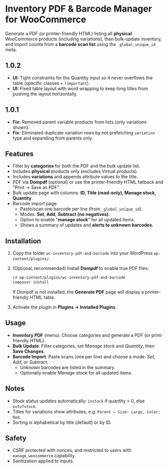 # Inventory PDF & Barcode Manager for WooCommerce

Generate a PDF (or printer-friendly HTML) listing all **physical** WooCommerce products (including variations), then bulk-update inventory, and import counts from a **barcode scan list** using the `_global_unique_id` meta.

## 1.0.2
- **UI:** Tight constraints for the Quantity input so it never overflows the table (specific classes + `!important`).
- **UI:** Fixed table layout with word wrapping to keep long titles from pushing the layout horizontally.

## 1.0.1
- **Fix:** Removed parent variable products from lists (only variations shown).
- **Fix:** Eliminated duplicate variation rows by not prefetching `variation` type and expanding from parents only.

## Features
- Filter by **categories** for both the PDF and the bulk update list.
- Includes **physical** products only (excludes Virtual products).
- Includes **variations** and appends attribute values to the title.
- PDF via **Dompdf** (optional) or use the printer-friendly HTML fallback and "Print → Save as PDF".
- Bulk update page with columns: **ID, Title (read-only), Manage stock, Quantity**.
- Barcode import page:
  - Paste/scan one barcode per line (from `_global_unique_id`).
  - Modes: **Set**, **Add**, **Subtract (no negatives)**.
  - Option to enable "**manage stock**" for all updated items.
  - Shows a summary of updates and **alerts to unknown barcodes**.

## Installation
1. Copy the folder `wc-inventory-pdf-and-barcode` into your WordPress `wp-content/plugins/`.
2. (Optional, recommended) Install **Dompdf** to enable true PDF files:
   ```bash
   cd wp-content/plugins/wc-inventory-pdf-and-barcode
   composer install
   ```
   If Dompdf is not installed, the **Generate PDF** page will display a printer-friendly HTML table.

3. Activate the plugin in **Plugins → Installed Plugins**.

## Usage
- **Inventory PDF** (menu): Choose categories and generate a PDF (or print-friendly HTML).
- **Bulk Update**: Filter categories, set *Manage stock* and *Quantity*, then **Save Changes**.
- **Barcode Import**: Paste scans (one per line) and choose a mode: *Set*, *Add*, or *Subtract*.
  - Unknown barcodes are listed in the summary.
  - Optionally enable *Manage stock* for all updated items.

## Notes
- Stock status updates automatically: `instock` if quantity > 0, else `outofstock`.
- Titles for variations show attributes, e.g. `Parent – Size: Large, Color: Red`.
- Sorting is alphabetical by title (default) or by ID.

## Safety
- CSRF protected with nonces, and restricted to users with `manage_woocommerce` capability.
- Sanitization applied to inputs.
